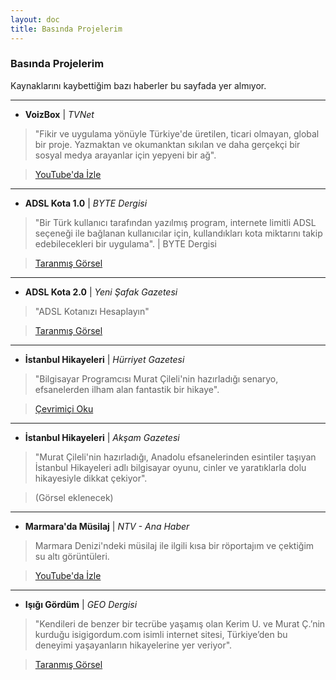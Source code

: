 ```yaml
---
layout: doc
title: Basında Projelerim
---
```


### Basında Projelerim

Kaynaklarını kaybettiğim bazı haberler bu sayfada yer almıyor.

---

- **VoizBox** |  *TVNet*  
> "Fikir ve uygulama yönüyle Türkiye'de üretilen, ticari olmayan, global bir proje. Yazmaktan ve okumanktan sıkılan ve daha gerçekçi bir sosyal medya arayanlar için yepyeni bir ağ".  

> [YouTube'da İzle](https://www.youtube.com/watch?v=oIzZya5wRWQ)

---

- **ADSL Kota 1.0** | *BYTE Dergisi*   
> "Bir Türk kullanıcı tarafından yazılmış program, internete limitli ADSL seçeneği ile bağlanan kullanıcılar için, kullandıkları kota miktarını takip edebilecekleri bir uygulama". | BYTE Dergisi  

><a href="./images/basinda-adsl-kota-byte.jpg" target="_blank">Taranmış Görsel</a>

---

- **ADSL Kota 2.0** | *Yeni Şafak Gazetesi*
> "ADSL Kotanızı Hesaplayın"  

> <a href="./images/basinda-adsl-kota-yeni-safak.png" target="_blank">Taranmış Görsel</a>

---

- **İstanbul Hikayeleri** | *Hürriyet Gazetesi*
>"Bilgisayar Programcısı Murat Çileli'nin hazırladığı senaryo, efsanelerden ilham alan fantastik bir hikaye".  

> [Çevrimiçi Oku](https://www.hurriyet.com.tr/kelebek/istanbul-un-altinda-cinler-cirit-atiyor-7108579)

---

- **İstanbul Hikayeleri** | *Akşam Gazetesi*  
> "Murat Çileli'nin hazırladığı, Anadolu efsanelerinden esintiler taşıyan İstanbul Hikayeleri adlı bilgisayar oyunu, cinler ve yaratıklarla dolu hikayesiyle dikkat çekiyor". 

> (Görsel eklenecek)

---

- **Marmara'da Müsilaj** | *NTV - Ana Haber*  
> Marmara Denizi'ndeki müsilaj ile ilgili kısa bir röportajım ve çektiğim su altı görüntüleri.

> [YouTube'da İzle](https://www.youtube.com/watch?v=r5ShK_wdpL0)  

---

- **Işığı Gördüm** | *GEO Dergisi*  
> "Kendileri de benzer bir tecrübe yaşamış olan Kerim U. ve Murat Ç.’nin kurduğu isigigordum.com isimli internet sitesi, Türkiye’den bu deneyimi yaşayanların hikayelerine yer veriyor".  

><a href="./images/basinda-geo-dergisi.jpg" target="_blank">Taranmış Görsel</a>